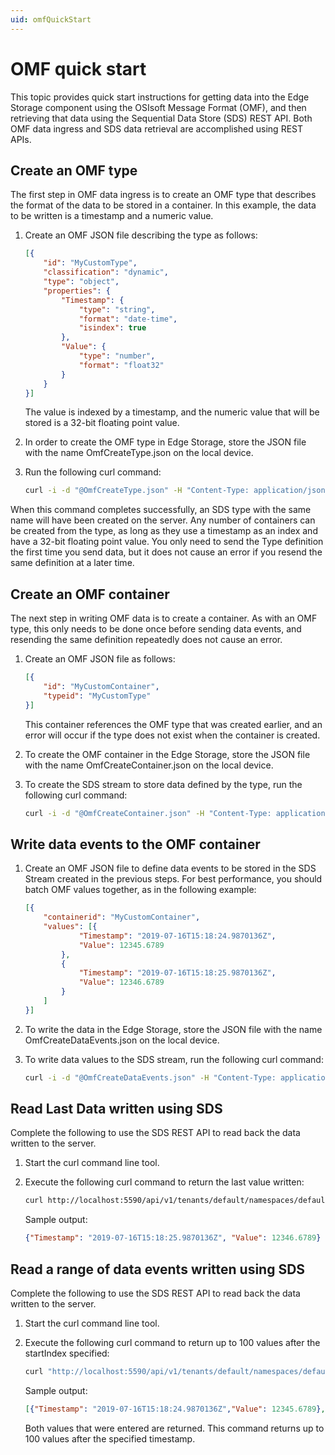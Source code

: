 ```yaml
---
uid: omfQuickStart
---
```


# OMF quick start

This topic provides quick start instructions for getting data into the Edge Storage component using the OSIsoft Message Format (OMF), and then retrieving that data using the Sequential Data Store (SDS) REST API. Both OMF data ingress and SDS data retrieval are accomplished using REST APIs.  

## Create an OMF type

The first step in OMF data ingress is to create an OMF type that describes the format of the data to be stored in a container. In this example, the data to be written is a timestamp and a numeric value.

1. Create an OMF JSON file describing the type as follows:

   ```json
   [{
       "id": "MyCustomType",
       "classification": "dynamic",
       "type": "object",
       "properties": {
           "Timestamp": {
               "type": "string",
               "format": "date-time",
               "isindex": true
           },
           "Value": {
               "type": "number",
               "format": "float32"
           }
       }
   }]
   ```

   The value is indexed by a timestamp, and the numeric value that will be stored is a 32-bit floating point value.
   
2. In order to create the OMF type in Edge Storage, store the JSON file with the name OmfCreateType.json on the local device.
3. Run the following curl command:

   ```bash
   curl -i -d "@OmfCreateType.json" -H "Content-Type: application/json" -H "producertoken: x " -H "omfversion: 1.1" -H "action: create" -H "messageformat: json" -H "messagetype: type" -X POST http://localhost:5590/api/v1/tenants/default/namespaces/default/omf/
   ```

When this command completes successfully, an SDS type with the same name will have been created on the server. Any number of containers can be created from the type, as long as they use a timestamp as an index and have a 32-bit floating point value. You only need to send the Type definition the first time you send data, but it does not cause an error if you resend the same definition at a later time.

## Create an OMF container

The next step in writing OMF data is to create a container. As with an OMF type, this only needs to be done once before sending data events, and resending the same definition repeatedly does not cause an error.

1. Create an OMF JSON file as follows:

   ```json
   [{
       "id": "MyCustomContainer",
       "typeid": "MyCustomType"
   }]
   ```

   This container references the OMF type that was created earlier, and an error will occur if the type does not exist when the container is created. 
   
2. To create the OMF container in the Edge Storage, store the JSON file with the name OmfCreateContainer.json on the local device.
3. To create the SDS stream to store data defined by the type, run the following curl command:

   ```bash
   curl -i -d "@OmfCreateContainer.json" -H "Content-Type: application/json" -H "producertoken: x " -H "omfversion: 1.1" -H "action: create" -H "messageformat: json" -H "messagetype: container" -X POST http://localhost:5590/api/v1/tenants/default/namespaces/default/omf/
   ```

## Write data events to the OMF container

1. Create an OMF JSON file to define data events to be stored in the SDS Stream created in the previous steps. For best performance, you should batch OMF values together, as in the following example: 

   ```json
   [{
       "containerid": "MyCustomContainer",
       "values": [{
               "Timestamp": "2019-07-16T15:18:24.9870136Z",
               "Value": 12345.6789
           },
           {
               "Timestamp": "2019-07-16T15:18:25.9870136Z",
               "Value": 12346.6789
           }
       ]
   }]
   ```

2. To write the data in the Edge Storage, store the JSON file with the name OmfCreateDataEvents.json on the local device.
3. To write data values to the SDS stream, run the following curl command:

   ```bash
   curl -i -d "@OmfCreateDataEvents.json" -H "Content-Type: application/json" -H "producertoken: x " -H "omfversion: 1.1" -H "action: create" -H "messageformat: json" -H "messagetype: data" -X POST http://localhost:5590/api/v1/tenants/default/namespaces/default/omf/
   ```

## Read Last Data written using SDS

Complete the following to use the SDS REST API to read back the data written to the server. 

1. Start the curl command line tool.
2. Execute the following curl command to return the last value written:

   ```bash
   curl http://localhost:5590/api/v1/tenants/default/namespaces/default/streams/MyCustomContainer/Data/Last
   ```

   Sample output:
   
   ```json
   {"Timestamp": "2019-07-16T15:18:25.9870136Z", "Value": 12346.6789}
   ```

## Read a range of data events written using SDS

Complete the following to use the SDS REST API to read back the data written to the server. 

1. Start the curl command line tool.
2. Execute the following curl command to return up to 100 values after the startIndex specified:

   ```bash
   curl "http://localhost:5590/api/v1/tenants/default/namespaces/default/streams/MyCustomContainer/Data?startIndex=2017-07-08T13:00:00Z&count=100"
   ```

   Sample output:
   
   ```json
   [{"Timestamp": "2019-07-16T15:18:24.9870136Z","Value": 12345.6789}, {"Timestamp": "2019-07-16T15:18:25.9870136Z", "Value": 12346.6789}]
   ```

   Both values that were entered are returned. This command returns up to 100 values after the specified timestamp.

